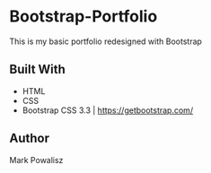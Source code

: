 # Bootstrap-Portfolio
This is my basic portfolio redesigned with Bootstrap

## Built With
* HTML
* CSS
* Bootstrap CSS 3.3 | https://getbootstrap.com/

## Author
Mark Powalisz

